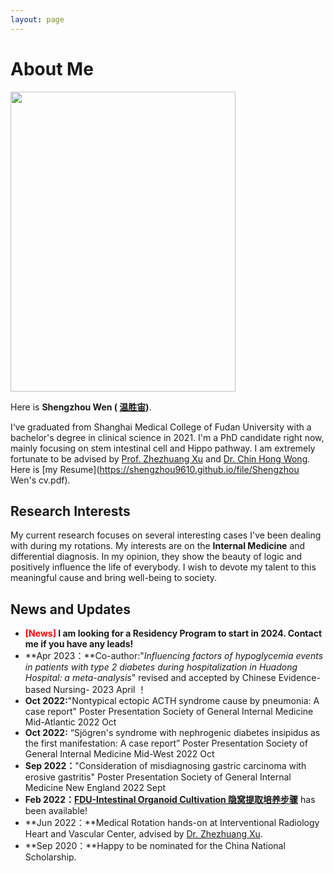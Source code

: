 ```yaml
---
layout: page
---
```


# About Me

<img src="https://shengzhou9610.github.io/caihanlin.jpg" class="floatpic" width="360" height="480">

Here is **Shengzhou Wen ( [温胜宙](https://caihanlin.com/file/蔡汉霖简历.pdf))**.

I‘ve graduated from Shanghai Medical College of Fudan University with a bachelor's degree in clinical science in 2021. I'm a PhD candidate right now, mainly focusing on stem intestinal cell and Hippo pathway. I am extremely fortunate to be advised by [Prof. Zhezhuang Xu](https://dqxy.fzu.edu.cn/info/1102/3547.htm) and [Dr. Chin Hong Wong](https://www.researchgate.net/profile/Chin-Hong-Wong). Here is [my Resume](https://shengzhou9610.github.io/file/Shengzhou Wen's cv.pdf).

## Research Interests

My current research focuses on several interesting cases I've been dealing with during my rotations. My interests are on the **Internal Medicine** and differential diagnosis. In my opinion, they show the beauty of logic and positively influence the life of everybody.  I wish to devote my talent to this meaningful cause and bring well-being to society.

## News and Updates

- **<font color='red'>[News]</font> I am looking for a Residency Program to start in 2024. Contact me if you have any leads!**
- **Apr 2023：**Co-author:"*Influencing factors of hypoglycemia events in patients with type 2 diabetes*
  *during hospitalization in Huadong Hospital: a meta-analysis*" revised and accepted by
  Chinese Evidence-based Nursing- 2023 April ！
- **Oct 2022:**"Nontypical ectopic ACTH syndrome cause by pneumonia: A case report" Poster
  Presentation Society of General Internal Medicine Mid-Atlantic 2022 Oct
- **Oct 2022:** “Sjögren's syndrome with nephrogenic diabetes insipidus as the first manifestation: A
  case report” Poster Presentation Society of General Internal Medicine Mid-West 2022 Oct
- **Sep 2022：**"Consideration of misdiagnosing gastric carcinoma with erosive gastritis" Poster
  Presentation Society of General Internal Medicine New England 2022 Sept
- **Feb 2022：**[**FDU-Intestinal Organoid Cultivation 隐窝提取培养步骤**](https://shengzhou9610.github.io/file/organoid) has been available!
- **Jun 2022：**Medical Rotation hands-on at Interventional Radiology Heart and Vascular Center, advised by [Dr. Zhezhuang Xu](https://dqxy.fzu.edu.cn/en/info/1009/1072.htm).
- **Sep 2020：**Happy to be nominated for the China National Scholarship.
